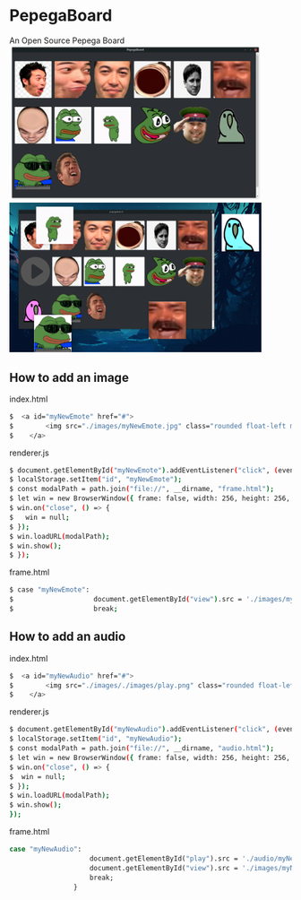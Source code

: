 # PepegaBoard
An Open Source Pepega Board
<img src="https://github.com/d43m0nhLInt3r/PepegaBoard/raw/master/images/PepegaBoard.png" width="450px">
<img src="https://github.com/d43m0nhLInt3r/PepegaBoard/raw/master/images/PepegaBoard2.png" width="450px">
## How to add an image
index.html
```bash
$  <a id="myNewEmote" href="#">
$        <img src="./images/myNewEmote.jpg" class="rounded float-left mb-5 mr-3" style="width:200px; height:200px;">
$    </a>
```
renderer.js
```bash
$ document.getElementById("myNewEmote").addEventListener("click", (event) => {
$ localStorage.setItem("id", "myNewEmote");
$ const modalPath = path.join("file://", __dirname, "frame.html");
$ let win = new BrowserWindow({ frame: false, width: 256, height: 256, alwaysOnTop: true });
$ win.on("close", () => {
$   win = null;
$ });
$ win.loadURL(modalPath);
$ win.show();
$ });
```
frame.html
```bash
$ case "myNewEmote":
$                    document.getElementById("view").src = './images/myNewEmote.jpg';
$                    break;
```
## How to add an audio
index.html
```bash
$  <a id="myNewAudio" href="#">
$        <img src="./images/./images/play.png" class="rounded float-left mb-5 mr-3" style="width:200px; height:200px;">
$    </a>
```
renderer.js
```bash
$ document.getElementById("myNewAudio").addEventListener("click", (event) => {
$ localStorage.setItem("id", "myNewAudio");
$ const modalPath = path.join("file://", __dirname, "audio.html");
$ let win = new BrowserWindow({ frame: false, width: 256, height: 256, alwaysOnTop: true });
$ win.on("close", () => {
$  win = null;
$ });
$ win.loadURL(modalPath);
$ win.show();
});
```
frame.html
```bash
case "myNewAudio":
                    document.getElementById("play").src = './audio/myNewAudio.mp3';
                    document.getElementById("view").src = './images/myNewAudio.jpg';
                    break;
                }
```
